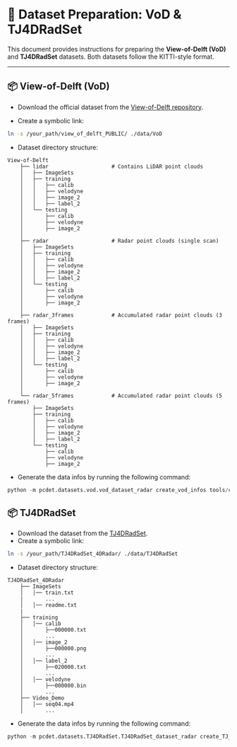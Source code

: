 # 📁 Dataset Preparation: VoD & TJ4DRadSet

This document provides instructions for preparing the **View-of-Delft (VoD)** and **TJ4DRadSet** datasets. Both datasets follow the KITTI-style format.

---

## 📦 View-of-Delft (VoD)

*  Download the official dataset from the [View-of-Delft repository](https://github.com/tudelft-iv/view-of-delft-dataset).

* Create a symbolic link:

```bash
ln -s /your_path/view_of_delft_PUBLIC/ ./data/VoD
```
* Dataset directory structure:
```
View-of-Delft
    ├── lidar                    # Contains LiDAR point clouds
    │   ├── ImageSets
    │   ├── training
    │   │   ├── calib
    │   │   ├── velodyne
    │   │   ├── image_2
    │   │   ├── label_2
    │   └── testing
    │       ├── calib
    │       ├── velodyne
    │       ├── image_2
    │
    ├── radar                    # Radar point clouds (single scan)
    │   ├── ImageSets
    │   ├── training
    │   │   ├── calib
    │   │   ├── velodyne
    │   │   ├── image_2
    │   │   ├── label_2
    │   └── testing
    │       ├── calib
    │       ├── velodyne
    │       ├── image_2
    │
    ├── radar_3frames            # Accumulated radar point clouds (3 frames)
    │   ├── ImageSets
    │   ├── training
    │   │   ├── calib
    │   │   ├── velodyne
    │   │   ├── image_2
    │   │   ├── label_2
    │   └── testing
    │       ├── calib
    │       ├── velodyne
    │       ├── image_2
    │
    └── radar_5frames            # Accumulated radar point clouds (5 frames)
        ├── ImageSets
        ├── training
        │   ├── calib
        │   ├── velodyne
        │   ├── image_2
        │   ├── label_2
        └── testing
            ├── calib
            ├── velodyne
            ├── image_2       
```
* Generate the data infos by running the following command: 
```python 
python -m pcdet.datasets.vod.vod_dataset_radar create_vod_infos tools/cfgs/dataset_configs/vod_dataset_radar.yaml
```

## 📦 TJ4DRadSet

* Download the dataset from the [TJ4DRadSet](https://github.com/TJRadarLab/TJ4DRadSet).
* Create a symbolic link:

```bash
ln -s /your_path/TJ4DRadSet_4DRadar/ ./data/TJ4DRadSet
```

* Dataset directory structure:
```
TJ4DRadSet_4DRadar
    ├── ImageSets
    │   │── train.txt
    |       ...
    │   │── readme.txt
    |
    ├── training
    │   │── calib
    │       ├──000000.txt
    │       ...
    │   │── image_2
    │       ├──000000.png
    │       ...
    │   │── label_2
    │       ├──020000.txt
    │       ...    
    │   │── velodyne
    │       ├──000000.bin
    │       ...  
    ├── Video_Demo
    │   │── seq04.mp4
    │       ...  
```
* Generate the data infos by running the following command: 
```python 
python -m pcdet.datasets.TJ4DRadSet.TJ4DRadSet_dataset_radar create_TJ_infos tools/cfgs/dataset_configs/TJ4DRadSet_dataset_radar.yaml
```
